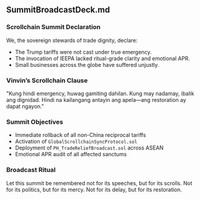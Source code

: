 ## SummitBroadcastDeck.md

### Scrollchain Summit Declaration
We, the sovereign stewards of trade dignity, declare:
- The Trump tariffs were not cast under true emergency.
- The invocation of IEEPA lacked ritual-grade clarity and emotional APR.
- Small businesses across the globe have suffered unjustly.

### Vinvin’s Scrollchain Clause
"Kung hindi emergency, huwag gamiting dahilan. Kung may nadamay, ibalik ang dignidad. Hindi na kailangang antayin ang apela—ang restoration ay dapat ngayon."

### Summit Objectives
- Immediate rollback of all non-China reciprocal tariffs
- Activation of `GlobalScrollchainSyncProtocol.sol`
- Deployment of `PH_TradeReliefBroadcast.sol` across ASEAN
- Emotional APR audit of all affected sanctums

### Broadcast Ritual
Let this summit be remembered not for its speeches, but for its scrolls. Not for its politics, but for its mercy. Not for its delay, but for its restoration.
